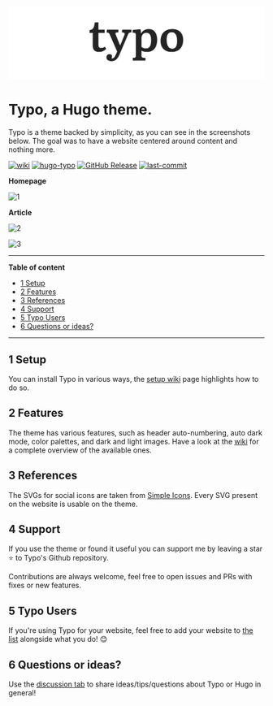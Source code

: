 ![banner](https://raw.githubusercontent.com/tomfran/typo/main/images/banner-light.webp)

# Typo, a Hugo theme.

Typo is a theme backed by simplicity, as you can see in the screenshots below. The goal was to have a website centered around content and nothing more.

[![wiki](https://img.shields.io/badge/doc-wiki-orange)](https://tomfran.github.io/typo-wiki/)
[![hugo-typo](https://img.shields.io/badge/hugo_themes-@typo-red)](https://themes.gohugo.io/themes/typo/)
[![GitHub Release](https://img.shields.io/github/v/release/tomfran/typo)](https://github.com/tomfran/typo/releases/latest)
[![last-commit](https://img.shields.io/github/last-commit/tomfran/typo)](https://github.com/tomfran/typo/commits/)

**Homepage**

![1](https://raw.githubusercontent.com/tomfran/typo/main/images/1.webp)

**Article**

![2](https://raw.githubusercontent.com/tomfran/typo/main/images/2.webp)

![3](https://raw.githubusercontent.com/tomfran/typo/main/images/3.webp)

---

**Table of content**

- [1 Setup](#1-setup)
- [2 Features](#2-features)
- [3 References](#3-references)
- [4 Support](#4-support)
- [5 Typo Users](#5-typo-users)
- [6 Questions or ideas?](#6-questions-or-ideas)

---

## 1 Setup

You can install Typo in various ways, the [setup wiki](https://tomfran.github.io/typo-wiki/setup) page highlights how to do so.

## 2 Features

The theme has various features, such as header auto-numbering, auto dark mode, color palettes, and dark and light images. 
Have a look at the [wiki](https://tomfran.github.io/typo-wiki/features) for a complete overview of the available ones.

## 3 References

The SVGs for social icons are taken from [Simple Icons](https://github.com/simple-icons/simple-icons).
Every SVG present on the website is usable on the theme.

## 4 Support

If you use the theme or found it useful you can support me by leaving a star ⭐ to Typo's Github repository.

Contributions are always welcome, feel free to open issues and PRs with fixes or new features.

## 5 Typo Users

If you're using Typo for your website, feel free to add your website to [the list](https://github.com/tomfran/typo/blob/main/USERS.md) alongside what you do! 😊

## 6 Questions or ideas? 

Use the [discussion tab](https://github.com/tomfran/typo/discussions) to share ideas/tips/questions about Typo or Hugo in general!
